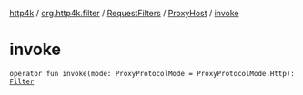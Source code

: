 [http4k](../../../index.md) / [org.http4k.filter](../../index.md) / [RequestFilters](../index.md) / [ProxyHost](index.md) / [invoke](./invoke.md)

# invoke

`operator fun invoke(mode: ProxyProtocolMode = ProxyProtocolMode.Http): `[`Filter`](../../../org.http4k.core/-filter.md)